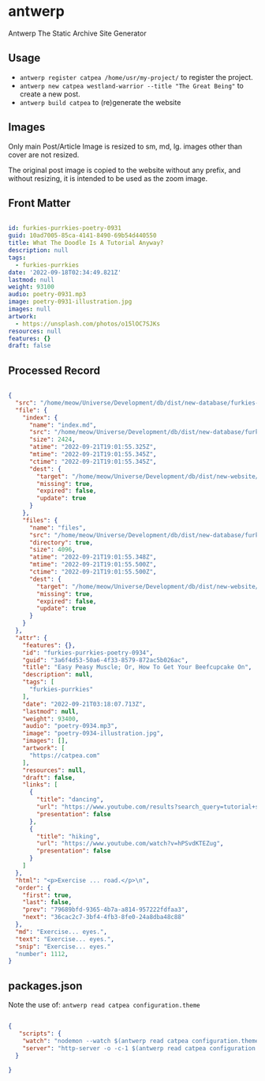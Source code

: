 # antwerp
Antwerp The Static Archive Site Generator

## Usage

- ```antwerp register catpea /home/usr/my-project/``` to register the project.
- ```antwerp new catpea westland-warrior --title "The Great Being"``` to create a new post.
- ```antwerp build catpea``` to (re)generate the website

## Images

Only main Post/Article Image is resized to sm, md, lg.
images other than cover are not resized.

The original post image is copied to the website without any prefix,
and without resizing, it is intended to be used as the zoom image.

## Front Matter

```yaml

id: furkies-purrkies-poetry-0931
guid: 10ad7005-85ca-4141-8490-69b54d440550
title: What The Doodle Is A Tutorial Anyway?
description: null
tags:
  - furkies-purrkies
date: '2022-09-18T02:34:49.821Z'
lastmod: null
weight: 93100
audio: poetry-0931.mp3
image: poetry-0931-illustration.jpg
images: null
artwork:
  - https://unsplash.com/photos/o15lOC7SJKs
resources: null
features: {}
draft: false

```

## Processed Record

```JSON

{
  "src": "/home/meow/Universe/Development/db/dist/new-database/furkies-purrkies/poem-0934",
  "file": {
    "index": {
      "name": "index.md",
      "src": "/home/meow/Universe/Development/db/dist/new-database/furkies-purrkies/poem-0934/index.md",
      "size": 2424,
      "atime": "2022-09-21T19:01:55.325Z",
      "mtime": "2022-09-21T19:01:55.345Z",
      "ctime": "2022-09-21T19:01:55.345Z",
      "dest": {
        "target": "/home/meow/Universe/Development/db/dist/new-website/permalink/3a6f4d53-50a6-4f33-8579-872ac5b026ac/index.html",
        "missing": true,
        "expired": false,
        "update": true
      }
    },
    "files": {
      "name": "files",
      "src": "/home/meow/Universe/Development/db/dist/new-database/furkies-purrkies/poem-0934/files",
      "directory": true,
      "size": 4096,
      "atime": "2022-09-21T19:01:55.348Z",
      "mtime": "2022-09-21T19:01:55.500Z",
      "ctime": "2022-09-21T19:01:55.500Z",
      "dest": {
        "target": "/home/meow/Universe/Development/db/dist/new-website/permalink/3a6f4d53-50a6-4f33-8579-872ac5b026ac/files",
        "missing": true,
        "expired": false,
        "update": true
      }
    }
  },
  "attr": {
    "features": {},
    "id": "furkies-purrkies-poetry-0934",
    "guid": "3a6f4d53-50a6-4f33-8579-872ac5b026ac",
    "title": "Easy Peasy Muscle; Or, How To Get Your Beefcupcake On",
    "description": null,
    "tags": [
      "furkies-purrkies"
    ],
    "date": "2022-09-21T03:18:07.713Z",
    "lastmod": null,
    "weight": 93400,
    "audio": "poetry-0934.mp3",
    "image": "poetry-0934-illustration.jpg",
    "images": [],
    "artwork": [
      "https://catpea.com"
    ],
    "resources": null,
    "draft": false,
    "links": [
      {
        "title": "dancing",
        "url": "https://www.youtube.com/results?search_query=tutorial+shuffle+dancing+cutting+shapes",
        "presentation": false
      },
      {
        "title": "hiking",
        "url": "https://www.youtube.com/watch?v=hPSvdKTEZug",
        "presentation": false
      }
    ]
  },
  "html": "<p>Exercise ... road.</p>\n",
  "order": {
    "first": true,
    "last": false,
    "prev": "79689bfd-9365-4b7a-a814-957222fdfaa3",
    "next": "36cac2c7-3bf4-4fb3-8fe0-24a8dba48c88"
  },
  "md": "Exercise... eyes.",
  "text": "Exercise... eyes.",
  "snip": "Exercise... eyes."
  "number": 1112,
}

```

## packages.json

Note the use of: ```antwerp read catpea configuration.theme```

```JSON

{
   "scripts": {
    "watch": "nodemon --watch $(antwerp read catpea configuration.theme) -e ejs,css,js --watch . -e js,json antwerp build catpea",
    "server": "http-server -o -c-1 $(antwerp read catpea configuration.dest)"
  }

}


```
